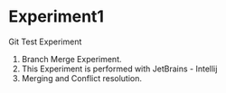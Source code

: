 # Experiment1
Git Test Experiment
1) Branch Merge Experiment.
2) This Experiment is performed with JetBrains - Intellij
3) Merging and Conflict resolution.
